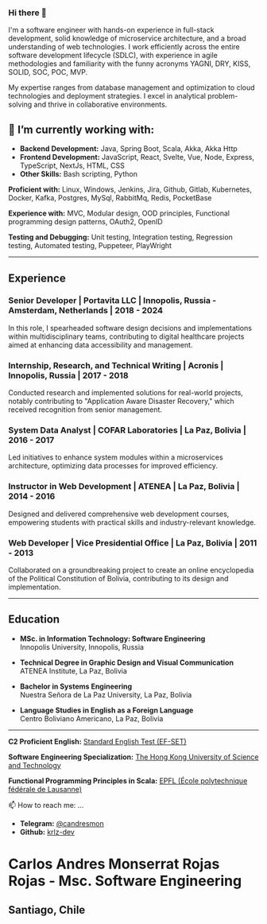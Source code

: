 ### Hi there 👋
I'm a software engineer with hands-on experience in full-stack development, solid knowledge of microservice architecture, and a broad understanding of web technologies. I work efficiently across the entire software development lifecycle (SDLC), with experience in agile methodologies and familiarity with the funny acronyms YAGNI, DRY, KISS, SOLID, SOC, POC, MVP. 

My expertise ranges from database management and optimization to cloud technologies and deployment strategies. I excel in analytical problem-solving and thrive in collaborative environments.

## 🔭 I’m currently working with:

- **Backend Development:** Java, Spring Boot, Scala, Akka, Akka Http
- **Frontend Development:** JavaScript, React, Svelte, Vue, Node, Express, TypeScript, NextJs, HTML, CSS
- **Other Skills:** Bash scripting, Python

**Proficient with:**
Linux, Windows, Jenkins, Jira, Github, Gitlab, Kubernetes, Docker, Kafka, Postgres, MySql, RabbitMq, Redis, PocketBase

**Experience with:**
MVC, Modular design, OOD principles, Functional programming design patterns, OAuth2, OpenID

**Testing and Debugging:** Unit testing, Integration testing, Regression testing, Automated testing, Puppeteer, PlayWright

---

## Experience

### Senior Developer | Portavita LLC | Innopolis, Russia - Amsterdam, Netherlands | 2018 - 2024
In this role, I spearheaded software design decisions and implementations within multidisciplinary teams, contributing to digital healthcare projects aimed at enhancing data accessibility and management.

### Internship, Research, and Technical Writing | Acronis | Innopolis, Russia | 2017 - 2018
Conducted research and implemented solutions for real-world projects, notably contributing to "Application Aware Disaster Recovery," which received recognition from senior management.

### System Data Analyst | COFAR Laboratories | La Paz, Bolivia | 2016 - 2017
Led initiatives to enhance system modules within a microservices architecture, optimizing data processes for improved efficiency.

### Instructor in Web Development | ATENEA | La Paz, Bolivia | 2014 - 2016
Designed and delivered comprehensive web development courses, empowering students with practical skills and industry-relevant knowledge.

### Web Developer | Vice Presidential Office | La Paz, Bolivia | 2011 - 2013
Collaborated on a groundbreaking project to create an online encyclopedia of the Political Constitution of Bolivia, contributing to its design and implementation.

---

## Education

- **MSc. in Information Technology: Software Engineering**  
  Innopolis University, Innopolis, Russia

- **Technical Degree in Graphic Design and Visual Communication**  
  ATENEA Institute, La Paz, Bolivia

- **Bachelor in Systems Engineering**  
  Nuestra Señora de La Paz University, La Paz, Bolivia

- **Language Studies in English as a Foreign Language**  
  Centro Boliviano Americano, La Paz, Bolivia

---

**C2 Proficient English:** [Standard English Test (EF-SET)](https://www.efset.org/cert/ah7zFc)

**Software Engineering Specialization:** [The Hong Kong University of Science and Technology](https://coursera.org/share/aed3c84a828029c22d9d237a22a0e378)

**Functional Programming Principles in Scala:** [EPFL (École polytechnique fédérale de Lausanne)](https://www.coursera.org/account/accomplishments/verify/C49TNAHY3U5N)

📫 How to reach me: ...

- **Telegram:** [@candresmon](https://t.me/candresmon)
- **Github:** [krlz-dev](https://github.com/krlz-dev)

# Carlos Andres Monserrat Rojas Rojas - Msc. Software Engineering
## Santiago, Chile

<!--
**krlz-dev/krlz-dev** is a ✨ _special_ ✨ repository because its `README.md` (this file) appears on your GitHub profile.

Here are some ideas to get you started:

- 🔭 I’m currently working on ...
- 🌱 I’m currently learning ...
- 👯 I’m looking to collaborate on ...
- 🤔 I’m looking for help with ...
- 💬 Ask me about ...
- 📫 How to reach me: ...
- 😄 Pronouns: ...
- ⚡ Fun fact: ...
-->
